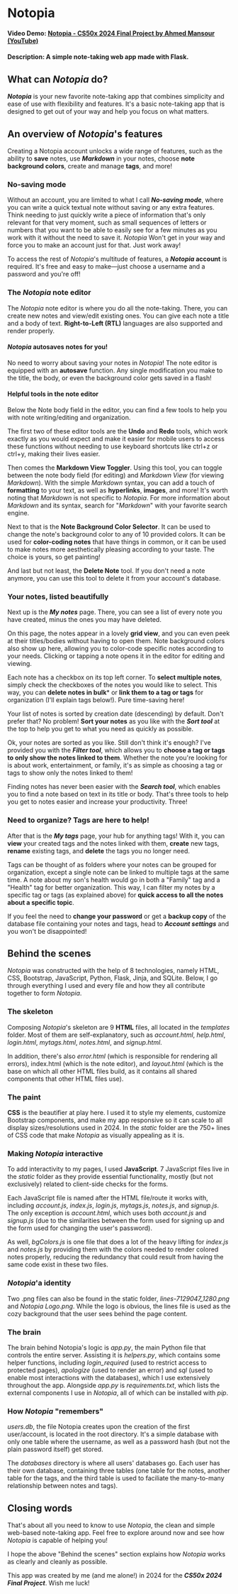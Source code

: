 
# Notopia
#### Video Demo: [Notopia - CS50x 2024 Final Project by Ahmed Mansour (YouTube)](https://youtu.be/b7D6ZoaX_pI)
#### Description: A simple note-taking web app made with Flask.

## What can *Notopia* do?
***Notopia*** is your new favorite note-taking app that combines simplicity and ease of use with flexibility and features. It's a basic note-taking app that is designed to get out of your way and help you focus on what matters.

## An overview of *Notopia*'s features
Creating a Notopia account unlocks a wide range of features, such as the ability to **save** notes, use ***Markdown*** in your notes, choose **note background colors**, create and manage **tags**, and more!

### No-saving mode
Without an account, you are limited to what I call ***No-saving mode***, where you can write a quick textual note without saving or any extra features. Think needing to just quickly write a piece of information that's only relevant for that very moment, such as small sequences of letters or numbers that you want to be able to easily see for a few minutes as you work with it without the need to save it. *Notopia* Won't get in your way and force you to make an account just for that. Just work away!

To access the rest of *Notopia*'s multitude of features, a **_Notopia_ account** is required. It's free and easy to make—just choose a username and a password and you're off!

### The *Notopia* note editor
The *Notopia* note editor is where you do all the note-taking. There, you can create new notes and view/edit existing ones. You can give each note a title and a body of text. **Right-to-Left (RTL)** languages are also supported and render properly.

#### *Notopia* autosaves notes for you!
No need to worry about saving your notes in *Notopia*! The note editor is equipped with an **autosave** function. Any single modification you make to the title, the body, or even the background color gets saved in a flash!

#### Helpful tools in the note editor
Below the Note body field in the editor, you can find a few tools to help you with note writing/editing and organization.

The first two of these editor tools are the **Undo** and **Redo** tools, which work exactly as you would expect and make it easier for mobile users to access these functions without needing to use keyboard shortcuts like ctrl+z or ctrl+y, making their lives easier.

Then comes the **Markdown View Toggler**. Using this tool, you can toggle between the note body field (for editing) and *Markdown View* (for viewing *Markdown*). With the simple *Markdown* syntax, you can add a touch of **formatting** to your text, as well as **hyperlinks**, **images**, and more! It's worth noting that *Markdown* is not specific to *Notopia*. For more information about *Markdown* and its syntax, search for "*Markdown*" with your favorite search engine.

Next to that is the **Note Background Color Selector**. It can be used to change the note's background color to any of 10 provided colors. It can be used for **color-coding notes** that have things in common, or it can be used to make notes more aesthetically pleasing according to your taste. The choice is yours, so get painting!

And last but not least, the **Delete Note** tool. If you don't need a note anymore, you can use this tool to delete it from your account's database.

### Your notes, listed beautifully
Next up is the ***My notes*** page. There, you can see a list of every note you have created, minus the ones you may have deleted.

On this page, the notes appear in a lovely **grid view**, and you can even peek at their titles/bodies without having to open them. Note background colors also show up here, allowing you to color-code specific notes according to your needs. Clicking or tapping a note opens it in the editor for editing and viewing.

Each note has a checkbox on its top left corner. To **select multiple notes**, simply check the checkboxes of the notes you would like to select. This way, you can **delete notes in bulk*** or **link them to a tag or tags** for organization (I'll explain tags below!). Pure time-saving here!

Your list of notes is sorted by creation date (descending) by default. Don't prefer that? No problem! **Sort your notes** as you like with the ***Sort tool*** at the top to help you get to what you need as quickly as possible.

Ok, your notes are sorted as you like. Still don't think it's enough? I've provided you with the ***Filter tool***, which allows you to **choose a tag or tags to only show the notes linked to them**. Whether the note you're looking for is about work, entertainment, or family, it's as simple as choosing a tag or tags to show only the notes linked to them!

Finding notes has never been easier with the ***Search tool***, which enables you to find a note based on text in its title or body. That's three tools to help you get to notes easier and increase your productivity. Three!

### Need to organize? Tags are here to help!
After that is the ***My tags*** page, your hub for anything tags! With it, you can **view** your created tags and the notes linked with them, **create** new tags, **rename** existing tags, and **delete** the tags you no longer need.

Tags can be thought of as folders where your notes can be grouped for organization, except a single note can be linked to multiple tags at the same time. A note about my son's health would go in both a "Family" tag and a "Health" tag for better organization. This way, I can filter my notes by a specific tag or tags (as explained above) for **quick access to all the notes about a specific topic**.

If you feel the need to **change your password** or get a **backup copy** of the database file containing your notes and tags, head to ***Account settings*** and you won't be disappointed!

## Behind the scenes
*Notopia* was constructed with the help of 8 technologies, namely HTML, CSS, Bootstrap, JavaScript, Python, Flask, Jinja, and SQLite. Below, I go through everything I used and every file and how they all contribute together to form *Notopia*.

### The skeleton
Composing *Notopia*'s skeleton are 9 **HTML** files, all located in the *templates* folder. Most of them are self-explanatory, such as *account.html*, *help.html*, *login.html*, *mytags.html*, *notes.html*, and *signup.html*.

In addition, there's also *error.html* (which is responsible for rendering all errors), index.html (which is the note editor), and *layout.html* (which is the base on which all other HTML files build, as it contains all shared components that other HTML files use).

### The paint
**CSS** is the beautifier at play here. I used it to style my elements, customize Bootstrap components, and make my app responsive so it can scale to all display sizes/resolutions used in 2024. In the *static* folder are the 750+ lines of CSS code that make *Notopia* as visually appealing as it is.

### Making *Notopia* interactive
To add interactivity to my pages, I used **JavaScript**. 7 JavaScript files live in the *static* folder as they provide essential functionality, mostly (but not exclusively) related to client-side checks for the forms.

Each JavaScript file is named after the HTML file/route it works with, including *account.js*, *index.js*, *login.js*, *mytags.js*, *notes.js*, and *signup.js*. The only exception is *account.html*, which uses both *account.js* and *signup.js* (due to the similarities between the form used for signing up and the form used for changing the user's password).

As well, *bgColors.js* is one file that does a lot of the heavy lifting for *index.js* and *notes.js* by providing them with the colors needed to render colored notes properly, reducing the redundancy that could result from having the same code exist in these two files.

### *Notopia*'a identity
Two .png files can also be found in the static folder, *lines-7129047_1280.png* and *Notopia Logo.png*. While the logo is obvious, the lines file is used as the cozy background that the user sees behind the page content.

### The brain
The brain behind Notopia's logic is *app.py*, the main Python file that controls the entire server. Assisting it is *helpers.py*, which contains some helper functions, including *login_required* (used to restrict access to protected pages), *apologize* (used to render an error) and *sql* (used to enable most interactions with the databases), which I use extensively throughout the app. Alongside *app.py* is *requirements.txt*, which lists the external components I use in *Notopia*, all of which can be installed with *pip*.

### How *Notopia* "remembers"
*users.db*, the file Notopia creates upon the creation of the first user/account, is located in the root directory. It's a simple database with only one table where the username, as well as a password hash (but not the plain password itself) get stored.

The *databases* directory is where all users' databases go. Each user has their own database, containing three tables (one table for the notes, another table for the tags, and the third table is used to faciliate the many-to-many relationship between notes and tags).

## Closing words
That's about all you need to know to use *Notopia*, the clean and simple web-based note-taking app. Feel free to explore around now and see how *Notopia* is capable of helping you!

I hope the above "Behind the scenes" section explains how *Notopia* works as clearly and cleanly as possible.

This app was created by me (and me alone!) in 2024 for the ***CS50x 2024 Final Project***. Wish me luck!
